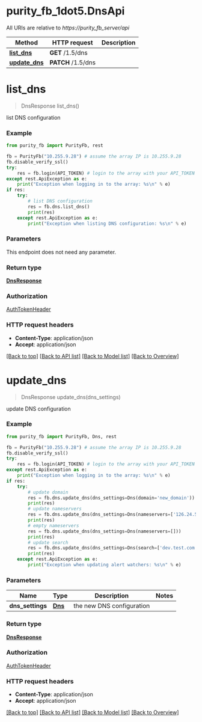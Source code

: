 # purity_fb_1dot5.DnsApi

All URIs are relative to *https://purity_fb_server/api*

Method | HTTP request | Description
------------- | ------------- | -------------
[**list_dns**](DnsApi.md#list_dns) | **GET** /1.5/dns | 
[**update_dns**](DnsApi.md#update_dns) | **PATCH** /1.5/dns | 


# **list_dns**
> DnsResponse list_dns()



list DNS configuration

### Example 
```python
from purity_fb import PurityFb, rest

fb = PurityFb("10.255.9.28") # assume the array IP is 10.255.9.28
fb.disable_verify_ssl()
try:
    res = fb.login(API_TOKEN) # login to the array with your API_TOKEN
except rest.ApiException as e:
    print("Exception when logging in to the array: %s\n" % e)
if res:
    try:
        # list DNS configuration
        res = fb.dns.list_dns()
        print(res)
    except rest.ApiException as e:
        print("Exception when listing DNS configuration: %s\n" % e)
```

### Parameters
This endpoint does not need any parameter.

### Return type

[**DnsResponse**](DnsResponse.md)

### Authorization

[AuthTokenHeader](index.md#AuthTokenHeader)

### HTTP request headers

 - **Content-Type**: application/json
 - **Accept**: application/json

[[Back to top]](#) [[Back to API list]](index.md#endpoint-properties) [[Back to Model list]](index.md#documentation-for-models) [[Back to Overview]](index.md)

# **update_dns**
> DnsResponse update_dns(dns_settings)



update DNS configuration

### Example 
```python
from purity_fb import PurityFb, Dns, rest

fb = PurityFb("10.255.9.28") # assume the array IP is 10.255.9.28
fb.disable_verify_ssl()
try:
    res = fb.login(API_TOKEN) # login to the array with your API_TOKEN
except rest.ApiException as e:
    print("Exception when logging in to the array: %s\n" % e)
if res:
    try:
        # update domain
        res = fb.dns.update_dns(dns_settings=Dns(domain='new_domain'))
        print(res)
        # update nameservers
        res = fb.dns.update_dns(dns_settings=Dns(nameservers=['126.24.5.1', '126.24.5.2']))
        print(res)
        # empty nameservers
        res = fb.dns.update_dns(dns_settings=Dns(nameservers=[]))
        print(res)
        # update search
        res = fb.dns.update_dns(dns_settings=Dns(search=['dev.test.com', 'test.com']))
        print(res)
    except rest.ApiException as e:
        print("Exception when updating alert watchers: %s\n" % e)
```

### Parameters

Name | Type | Description  | Notes
------------- | ------------- | ------------- | -------------
 **dns_settings** | [**Dns**](Dns.md)| the new DNS configuration | 

### Return type

[**DnsResponse**](DnsResponse.md)

### Authorization

[AuthTokenHeader](index.md#AuthTokenHeader)

### HTTP request headers

 - **Content-Type**: application/json
 - **Accept**: application/json

[[Back to top]](#) [[Back to API list]](index.md#endpoint-properties) [[Back to Model list]](index.md#documentation-for-models) [[Back to Overview]](index.md)

